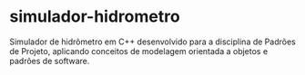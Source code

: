 # simulador-hidrometro
Simulador de hidrômetro em C++ desenvolvido para a disciplina de Padrões de Projeto, aplicando conceitos de modelagem orientada a objetos e padrões de software.
